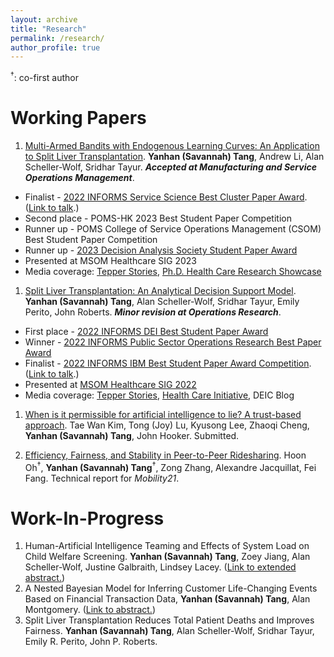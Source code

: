 ```yaml
---
layout: archive
title: "Research"
permalink: /research/
author_profile: true
---
```


<sup>&dagger;</sup>: co-first author

# Working Papers

1. [Multi-Armed Bandits with Endogenous Learning Curves: An Application to Split Liver Transplantation](../files/Tang_jmp_MAB_0705.pdf). __Yanhan (Savannah) Tang__, Andrew Li, Alan Scheller-Wolf, Sridhar Tayur. ___Accepted at Manufacturing and Service Operations Management___.
  - Finalist - [2022 INFORMS Service Science Best Cluster Paper Award](https://www.informs.org/Recognizing-Excellence/Award-Recipients/Yanhan-Savannah-Tang). ([Link to talk](https://www.youtube.com/watch?v=L4iCJBMfN6s&list=PLuvtfhwcPzCRQmCfFmJbgbRK2PuzvDpXo&index=11).)
  - Second place - POMS-HK 2023 Best Student Paper Competition
  - Runner up - POMS College of Service Operations Management (CSOM) Best Student Paper Competition
  - Runner up - [2023 Decision Analysis Society Student Paper Award](https://connect.informs.org/das/awards/das-student-paper-award)
  - Presented at MSOM Healthcare SIG 2023
  - Media coverage: [Tepper Stories](https://www.cmu.edu/tepper/news/stories/2023/january/research-summary.html), [Ph.D. Health Care Research Showcase](https://www.cmu.edu/tepper/faculty-and-research/initiatives/health-care-initiative/education/research.html)

1. [Split Liver Transplantation: An Analytical Decision Support Model](https://papers.ssrn.com/sol3/papers.cfm?abstract_id=3877523). __Yanhan (Savannah) Tang__, Alan Scheller-Wolf, Sridhar Tayur, Emily Perito, John Roberts. ___Minor revision at Operations Research___.
  - First place - [2022 INFORMS DEI Best Student Paper Award](https://connect.informs.org/diversity/student-paper-award)
  - Winner - [2022 INFORMS Public Sector Operations Research Best Paper Award](https://www.informs.org/Recognizing-Excellence/Community-Prizes/Public-Sector-O.R/Public-Sector-Operations-Research-Best-Paper-Award)
  - Finalist - [2022 INFORMS IBM Best Student Paper Award Competition](https://www.informs.org/Recognizing-Excellence/Award-Recipients/Yanhan-Savannah-Tang). ([Link to talk](https://www.youtube.com/watch?v=3QSfzrrAWQs).)
  - Presented at [MSOM Healthcare SIG 2022](https://www.msom-2022.com/SIG/)
  - Media coverage: [Tepper Stories](https://www.cmu.edu/tepper/news/stories/2022/december/informs-awards.html), [Health Care Initiative](https://www.cmu.edu/tepper/faculty-and-research/initiatives/health-care-initiative/organ-donation.html), DEIC Blog

1. [When is it permissible for artificial intelligence to lie? A trust-based approach](https://arxiv.org/abs/2103.05434). Tae Wan Kim, Tong (Joy) Lu, Kyusong Lee, Zhaoqi Cheng, __Yanhan (Savannah) Tang__, John Hooker. Submitted.

1. [Efficiency, Fairness, and Stability in Peer-to-Peer Ridesharing](https://arxiv.org/abs/2110.01152). Hoon Oh<sup>&dagger;</sup>, __Yanhan (Savannah) Tang__<sup>&dagger;</sup>, Zong Zhang, Alexandre Jacquillat, Fei Fang. Technical report for *Mobility21*.

# Work-In-Progress

1. Human-Artificial Intelligence Teaming and Effects of System Load on Child Welfare Screening. __Yanhan (Savannah) Tang__, Zoey Jiang, Alan Scheller-Wolf, Justine Galbraith, Lindsey Lacey. ([Link to extended abstract.](../files/abstract_CYF.pdf))
1. A Nested Bayesian Model for Inferring Customer Life-Changing Events Based on Financial Transaction Data, __Yanhan (Savannah) Tang__, Alan Montgomery. ([Link to abstract.](../files/abstract_pnc.pdf))
1. Split Liver Transplantation Reduces Total Patient Deaths and Improves Fairness. __Yanhan (Savannah) Tang__, Alan Scheller-Wolf, Sridhar Tayur, Emily R. Perito, John P. Roberts.

